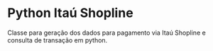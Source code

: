 Python Itaú Shopline
=============

Classe para geração dos dados para pagamento via Itaú Shopline e consulta de transação em python.